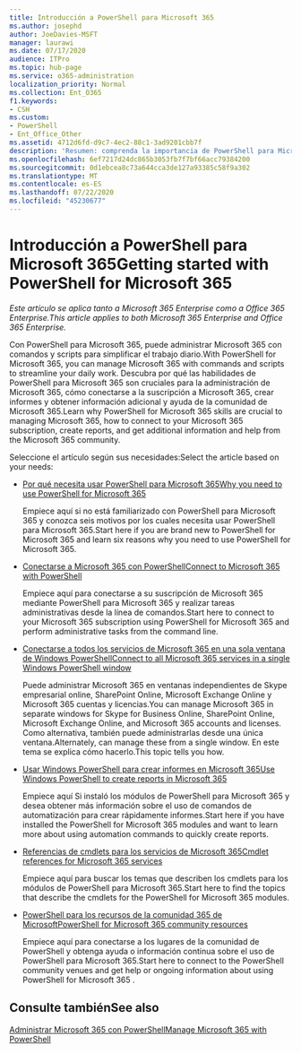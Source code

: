 ```yaml
---
title: Introducción a PowerShell para Microsoft 365
ms.author: josephd
author: JoeDavies-MSFT
manager: laurawi
ms.date: 07/17/2020
audience: ITPro
ms.topic: hub-page
ms.service: o365-administration
localization_priority: Normal
ms.collection: Ent_O365
f1.keywords:
- CSH
ms.custom:
- PowerShell
- Ent_Office_Other
ms.assetid: 4712d6fd-d9c7-4ec2-88c1-3ad9201cbb7f
description: 'Resumen: comprenda la importancia de PowerShell para Microsoft 365, conéctese a su inquilino de Microsoft 365 y obtenga ayuda.'
ms.openlocfilehash: 6ef7217d24dc865b3053fb7f7bf66acc79384200
ms.sourcegitcommit: 0d1ebcea8c73a644cca3de127a93385c58f9a302
ms.translationtype: MT
ms.contentlocale: es-ES
ms.lasthandoff: 07/22/2020
ms.locfileid: "45230677"
---
```

# <a name="getting-started-with-powershell-for-microsoft-365"></a><span data-ttu-id="de446-103">Introducción a PowerShell para Microsoft 365</span><span class="sxs-lookup"><span data-stu-id="de446-103">Getting started with PowerShell for Microsoft 365</span></span>

<span data-ttu-id="de446-104">*Este artículo se aplica tanto a Microsoft 365 Enterprise como a Office 365 Enterprise.*</span><span class="sxs-lookup"><span data-stu-id="de446-104">*This article applies to both Microsoft 365 Enterprise and Office 365 Enterprise.*</span></span>

<span data-ttu-id="de446-105">Con PowerShell para Microsoft 365, puede administrar Microsoft 365 con comandos y scripts para simplificar el trabajo diario.</span><span class="sxs-lookup"><span data-stu-id="de446-105">With PowerShell for Microsoft 365, you can manage Microsoft 365 with commands and scripts to streamline your daily work.</span></span> <span data-ttu-id="de446-106">Descubra por qué las habilidades de PowerShell para Microsoft 365 son cruciales para la administración de Microsoft 365, cómo conectarse a la suscripción a Microsoft 365, crear informes y obtener información adicional y ayuda de la comunidad de Microsoft 365.</span><span class="sxs-lookup"><span data-stu-id="de446-106">Learn why PowerShell for Microsoft 365 skills are crucial to managing Microsoft 365, how to connect to your Microsoft 365 subscription, create reports, and get additional information and help from the Microsoft 365 community.</span></span>
  
<span data-ttu-id="de446-107">Seleccione el artículo según sus necesidades:</span><span class="sxs-lookup"><span data-stu-id="de446-107">Select the article based on your needs:</span></span>
  
- [<span data-ttu-id="de446-108">Por qué necesita usar PowerShell para Microsoft 365</span><span class="sxs-lookup"><span data-stu-id="de446-108">Why you need to use PowerShell for Microsoft 365</span></span>](why-you-need-to-use-office-365-powershell.md)
    
    <span data-ttu-id="de446-109">Empiece aquí si no está familiarizado con PowerShell para Microsoft 365 y conozca seis motivos por los cuales necesita usar PowerShell para Microsoft 365.</span><span class="sxs-lookup"><span data-stu-id="de446-109">Start here if you are brand new to PowerShell for Microsoft 365 and learn six reasons why you need to use PowerShell for Microsoft 365.</span></span> 
    
- [<span data-ttu-id="de446-110">Conectarse a Microsoft 365 con PowerShell</span><span class="sxs-lookup"><span data-stu-id="de446-110">Connect to Microsoft 365 with PowerShell</span></span>](connect-to-office-365-powershell.md)
    
    <span data-ttu-id="de446-111">Empiece aquí para conectarse a su suscripción de Microsoft 365 mediante PowerShell para Microsoft 365 y realizar tareas administrativas desde la línea de comandos.</span><span class="sxs-lookup"><span data-stu-id="de446-111">Start here to connect to your Microsoft 365 subscription using PowerShell for Microsoft 365 and perform administrative tasks from the command line.</span></span>
    
- [<span data-ttu-id="de446-112">Conectarse a todos los servicios de Microsoft 365 en una sola ventana de Windows PowerShell</span><span class="sxs-lookup"><span data-stu-id="de446-112">Connect to all Microsoft 365 services in a single Windows PowerShell window</span></span>](connect-to-all-office-365-services-in-a-single-windows-powershell-window.md)
    
    <span data-ttu-id="de446-113">Puede administrar Microsoft 365 en ventanas independientes de Skype empresarial online, SharePoint Online, Microsoft Exchange Online y Microsoft 365 cuentas y licencias.</span><span class="sxs-lookup"><span data-stu-id="de446-113">You can manage Microsoft 365 in separate windows for Skype for Business Online, SharePoint Online, Microsoft Exchange Online, and Microsoft 365 accounts and licenses.</span></span> <span data-ttu-id="de446-114">Como alternativa, también puede administrarlas desde una única ventana.</span><span class="sxs-lookup"><span data-stu-id="de446-114">Alternately, can manage these from a single window.</span></span> <span data-ttu-id="de446-115">En este tema se explica cómo hacerlo.</span><span class="sxs-lookup"><span data-stu-id="de446-115">This topic tells you how.</span></span>
    
- [<span data-ttu-id="de446-116">Usar Windows PowerShell para crear informes en Microsoft 365</span><span class="sxs-lookup"><span data-stu-id="de446-116">Use Windows PowerShell to create reports in Microsoft 365</span></span>](use-windows-powershell-to-create-reports-in-office-365.md)
    
    <span data-ttu-id="de446-117">Empiece aquí Si instaló los módulos de PowerShell para Microsoft 365 y desea obtener más información sobre el uso de comandos de automatización para crear rápidamente informes.</span><span class="sxs-lookup"><span data-stu-id="de446-117">Start here if you have installed the PowerShell for Microsoft 365 modules and want to learn more about using automation commands to quickly create reports.</span></span> 
    
- [<span data-ttu-id="de446-118">Referencias de cmdlets para los servicios de Microsoft 365</span><span class="sxs-lookup"><span data-stu-id="de446-118">Cmdlet references for Microsoft 365 services</span></span>](cmdlet-references-for-office-365-services.md)
    
    <span data-ttu-id="de446-119">Empiece aquí para buscar los temas que describen los cmdlets para los módulos de PowerShell para Microsoft 365.</span><span class="sxs-lookup"><span data-stu-id="de446-119">Start here to find the topics that describe the cmdlets for the PowerShell for Microsoft 365 modules.</span></span>
    
- [<span data-ttu-id="de446-120">PowerShell para los recursos de la comunidad 365 de Microsoft</span><span class="sxs-lookup"><span data-stu-id="de446-120">PowerShell for Microsoft 365 community resources</span></span>](office-365-powershell-community-resources.md)
    
    <span data-ttu-id="de446-121">Empiece aquí para conectarse a los lugares de la comunidad de PowerShell y obtenga ayuda o información continua sobre el uso de PowerShell para Microsoft 365.</span><span class="sxs-lookup"><span data-stu-id="de446-121">Start here to connect to the PowerShell community venues and get help or ongoing information about using PowerShell for Microsoft 365 .</span></span>
    
## <a name="see-also"></a><span data-ttu-id="de446-122">Consulte también</span><span class="sxs-lookup"><span data-stu-id="de446-122">See also</span></span>

[<span data-ttu-id="de446-123">Administrar Microsoft 365 con PowerShell</span><span class="sxs-lookup"><span data-stu-id="de446-123">Manage Microsoft 365 with PowerShell</span></span>](manage-office-365-with-office-365-powershell.md)

